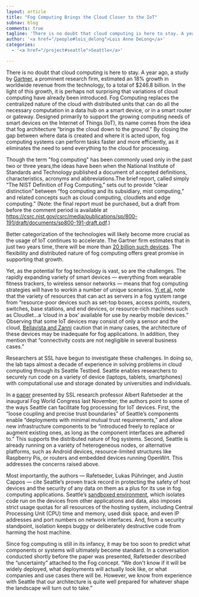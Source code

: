 ```yaml
---
layout: article
title: "Fog Computing Brings the Cloud Closer to the IoT"
subnav: blog
comments: true
tagline: 'There is no doubt that cloud computing is here to stay. A year ago, a study by [Gartner, a prominent research firm](http://www.gartner.com/newsroom/id/3616417) estimated that  “cloud computing in all its guises will grow 18% this year..'
author: '<a href="/people#lois_delong">Lois Anne DeLong</a>'
categories:
  - '<a href="/project#seattle">Seattle</a>'

---  
```

There is no doubt that cloud computing is here to stay. A year ago, a study by
[Gartner](http://www.gartner.com/newsroom/id/3616417), a prominent research
firm, estimated an 18% growth in worldwide revenue from the technology, to a total of $246.8 billion.
In the light of this growth, it is perhaps not surprising that variations of cloud computing have already been introduced. Fog Computing replaces the centralized nature of the cloud with distributed units that
can do all the necessary computation in a data hub on a smart device,
or in a smart router or gateway. Designed primarily to support the growing
computing needs of smart devices on the Internet of Things (IoT), its name
comes from the idea that fog architecture “brings the cloud down to the
ground.” By closing the gap between where data is created and where it is
acted upon, fog computing systems can perform tasks faster and more
efficiently, as it eliminates the need to send everything to the cloud
for processing.

Though the term "fog computing" has been commonly used only in the past two or three years,the ideas have been when the National
Institute of Standards and Technology published a document of accepted
definitions, characteristics, acronyms and abbreviations.The brief report,
called simply “The NIST Definition of Fog Computing,” sets out to provide
“clear distinction” between “fog computing and its subsidiary, mist computing,”
and related concepts such as cloud computing, cloudlets and edge computing.”
(Note: the final report must be purchased, but a draft from before the comment
period is available at https://csrc.nist.gov/csrc/media/publications/sp/800-191/draft/documents/sp800-191-draft.pdf.)  

Better categorization of the technologies will likely become more crucial as
the usage of IoT continues to accelerate. The Gartner firm estimates that in
just two years time, there will be more than
[20 billion such devices](http://www.zdnet.com/article/iot-devices-will-outnumber-the-worlds-population-this-year-for-the-first-time/).
The flexibility and distributed nature of fog computing offers great promise in
supporting that growth.

Yet, as the potential for fog technology is vast, so are the challenges. The rapidly expanding variety of smart devices
— everything from wearable fitness trackers, to wireless sensor networks — means that fog computing strategies will
have to workin a number of unique scenarios. [Yi et al.](http://www.cs.wm.edu/~syi/publications/mobidata15_1.pdf)
note that the variety of resources that can act as servers in a fog system range 
from “resource-poor devices such as set-top boxes, access points, routers, switches, base stations, and end devices,
or resource-rich machines such as Cloudlet...a ‘cloud in a box’ available for use by nearby mobile devices.”  
Observing that some IoT devices may consist of only a sensor and the cloud,
[Bellavista and Zanni](http://delivery.acm.org/10.1145/3010000/3007777/a16-Bellavista.pdf?ip=216.165.95.189&id=3007777&acc=ACTIVE%20SERVICE&key=36E5A5D4E382B3FA%2E36E5A5D4E382B3FA%2E4D4702B0C3E38B35%2E4D4702B0C3E38B35&__acm__=1518562754_e09c9234a7e45d3705b88ca756edd595) caution that in many cases, the architecture of these devices may be inadequate for fog applications. In addition, they mention that “connectivity costs are not negligible in several business cases.”	
		
Researchers at SSL have begun to investigate these challenges. In doing so, the lab taps almost a decade of experience
in solving problems in cloud computing through its Seattle Testbed. Seattle enables researchers to securely run 
code on a variety of device (laptops, tablets, smartphones) with computational use and storage donated
by universities and individuals. 

In a [paper](https://github.com/aaaaalbert/fogwc/raw/SUBMITTED/paper.pdf)
presented by SSL research professor Albert Rafetseder at the inaugural Fog World
Congress last November, the authors point to some of the ways Seattle can
facilitate fog processing for IoT devices. First, the “loose coupling and
precise trust boundaries” of Seattle’s components enable “deployments with
minimal mutual trust requirements,” and allow new infrastructure components
to be “introduced freely to replace or augment existing ones, as long as
the component interfaces are adhered to.” This supports the distributed nature
of fog systems. Second, Seattle is already running on a variety of heterogeneous
nodes, or alternative platforms, such as Android devices, resource-limited
structures like Raspberry Pis, or routers and embedded devices running OpenWrt.
This addresses the concerns raised above.

Most importantly, the authors — Rafetseder, Lukas Pühringer, and Justin Cappos —
cite Seattle’s proven track record in protecting the safety of host devices and
the security of any data on them as a plus for its use in fog computing
applications. Seattle’s [sandboxed environment](https://github.com/SeattleTestbed/repy_v2/blob/master/README.md),
which isolates code run on the devices from other applications and data,
also imposes strict usage quotas for all resources of the hosting system,
including Central Processing Unit (CPU) time and memory, used disk space,
and even IP addresses and port numbers on network interfaces. And, from a
security standpoint, isolation keeps buggy or deliberately destructive code
from harming the host machine.

Since fog computing is still in its infancy, it may be too soon to predict
what components or systems will ultimately become standard. In a conversation
conducted shortly before the paper was presented, Rafetseder described the
“uncertainty” attached to the Fog concept.  “We don't know if it will be widely
deployed, what deployments will actually look like, or what companies and use
cases there will be. However, we know from experience with Seattle that our
architecture is quite well prepared for whatever shape the landscape will turn out to take.”
